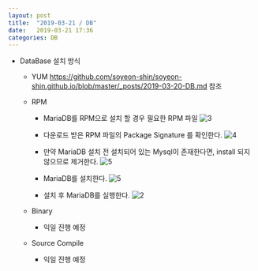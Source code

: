```yaml
---
layout: post
title:  "2019-03-21 / DB"
date:   2019-03-21 17:36
categories: DB
---
```

- 	DataBase 설치 방식
	- YUM
		https://github.com/soyeon-shin/soyeon-shin.github.io/blob/master/_posts/2019-03-20-DB.md  참조
        
	- RPM
		- MariaDB를 RPM으로 설치 할 경우 필요한 RPM 파일
![3](https://user-images.githubusercontent.com/48667798/54741536-27081f00-4c02-11e9-8a30-0fd19706a490.JPG)

		- 다운로드 받은 RPM 파일의 Package Signature 를 확인한다.
![4](https://user-images.githubusercontent.com/48667798/54741537-27a0b580-4c02-11e9-9c6e-5feb87ab7056.JPG)
		- 만약 MariaDB 설치 전 설치되어 있는 Mysql이 존재한다면, install 되지 않으므로 제거한다.
![5](https://user-images.githubusercontent.com/48667798/54741538-27a0b580-4c02-11e9-8ed3-d0a391c16e95.JPG)
		- MariaDB를 설치한다.
![5](https://user-images.githubusercontent.com/48667798/54741538-27a0b580-4c02-11e9-8ed3-d0a391c16e95.JPG)

		- 설치 후 MariaDB를 실행한다.
![2](https://user-images.githubusercontent.com/48667798/54741535-27081f00-4c02-11e9-990f-b6a077ef235a.JPG)

	- Binary
		- 익일 진행 예정
	- Source Compile
		- 익일 진행 예정